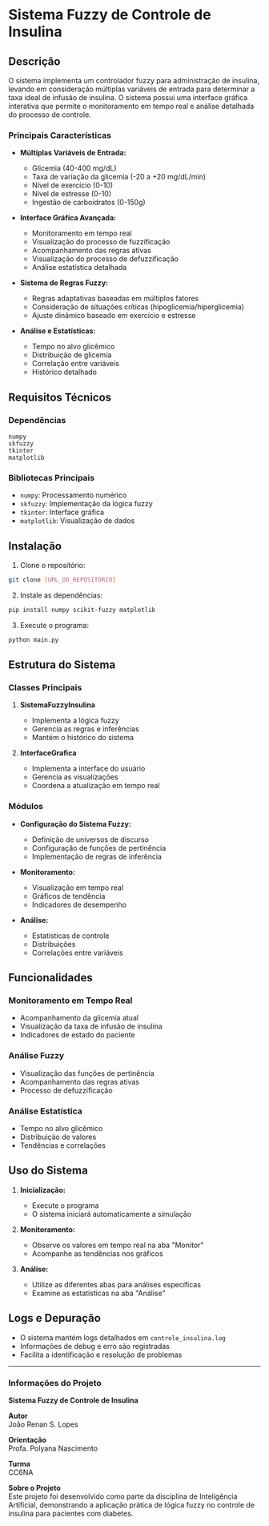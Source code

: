 # Sistema Fuzzy de Controle de Insulina

## Descrição
O sistema implementa um controlador fuzzy para administração de insulina, levando em consideração múltiplas variáveis de entrada para determinar a taxa ideal de infusão de insulina. O sistema possui uma interface gráfica interativa que permite o monitoramento em tempo real e análise detalhada do processo de controle.

### Principais Características

- **Múltiplas Variáveis de Entrada:**
  - Glicemia (40-400 mg/dL)
  - Taxa de variação da glicemia (-20 a +20 mg/dL/min)
  - Nível de exercício (0-10)
  - Nível de estresse (0-10)
  - Ingestão de carboidratos (0-150g)

- **Interface Gráfica Avançada:**
  - Monitoramento em tempo real
  - Visualização do processo de fuzzificação
  - Acompanhamento das regras ativas
  - Visualização do processo de defuzzificação
  - Análise estatística detalhada

- **Sistema de Regras Fuzzy:**
  - Regras adaptativas baseadas em múltiplos fatores
  - Consideração de situações críticas (hipoglicemia/hiperglicemia)
  - Ajuste dinâmico baseado em exercício e estresse

- **Análise e Estatísticas:**
  - Tempo no alvo glicêmico
  - Distribuição de glicemia
  - Correlação entre variáveis
  - Histórico detalhado

## Requisitos Técnicos

### Dependências
```
numpy
skfuzzy
tkinter
matplotlib
```

### Bibliotecas Principais
- `numpy`: Processamento numérico
- `skfuzzy`: Implementação da lógica fuzzy
- `tkinter`: Interface gráfica
- `matplotlib`: Visualização de dados

## Instalação

1. Clone o repositório:
```bash
git clone [URL_DO_REPOSITÓRIO]
```

2. Instale as dependências:
```bash
pip install numpy scikit-fuzzy matplotlib
```

3. Execute o programa:
```bash
python main.py
```

## Estrutura do Sistema

### Classes Principais

1. **SistemaFuzzyInsulina**
   - Implementa a lógica fuzzy
   - Gerencia as regras e inferências
   - Mantém o histórico do sistema

2. **InterfaceGrafica**
   - Implementa a interface do usuário
   - Gerencia as visualizações
   - Coordena a atualização em tempo real

### Módulos

- **Configuração do Sistema Fuzzy:**
  - Definição de universos de discurso
  - Configuração de funções de pertinência
  - Implementação de regras de inferência

- **Monitoramento:**
  - Visualização em tempo real
  - Gráficos de tendência
  - Indicadores de desempenho

- **Análise:**
  - Estatísticas de controle
  - Distribuições
  - Correlações entre variáveis

## Funcionalidades

### Monitoramento em Tempo Real
- Acompanhamento da glicemia atual
- Visualização da taxa de infusão de insulina
- Indicadores de estado do paciente

### Análise Fuzzy
- Visualização das funções de pertinência
- Acompanhamento das regras ativas
- Processo de defuzzificação

### Análise Estatística
- Tempo no alvo glicêmico
- Distribuição de valores
- Tendências e correlações

## Uso do Sistema

1. **Inicialização:**
   - Execute o programa
   - O sistema iniciará automaticamente a simulação

2. **Monitoramento:**
   - Observe os valores em tempo real na aba "Monitor"
   - Acompanhe as tendências nos gráficos

3. **Análise:**
   - Utilize as diferentes abas para análises específicas
   - Examine as estatísticas na aba "Análise"

## Logs e Depuração
- O sistema mantém logs detalhados em `controle_insulina.log`
- Informações de debug e erro são registradas
- Facilita a identificação e resolução de problemas

---

### Informações do Projeto

**Sistema Fuzzy de Controle de Insulina**

**Autor**  
João Renan S. Lopes

**Orientação**  
Profa. Polyana Nascimento

**Turma**  
CC6NA

**Sobre o Projeto**  
Este projeto foi desenvolvido como parte da disciplina de Inteligência Artificial, demonstrando a aplicação prática de lógica fuzzy no controle de insulina para pacientes com diabetes.
